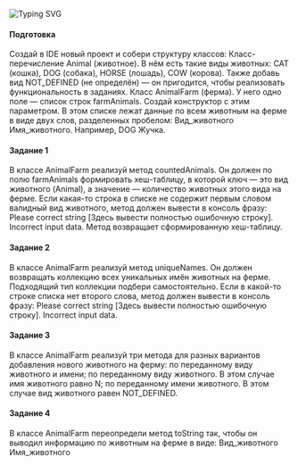 <img src="https://readme-typing-svg.herokuapp.com?font=Fira+Code&weight=700&size=30&duration=1500&pause=1000&color=215294B0&vCenter=true&random=false&width=475&lines=YANDEX+PRAKTIKUM;FINAL+PRACTICE+OF+SPRINT+5" alt="Typing SVG" /></a>
#### Подготовка
Создай в IDE новый проект и собери структуру классов:
Класс-перечисление Animal (животное). В нём есть такие виды животных: CAT (кошка), DOG (собака), HORSE (лошадь), COW (корова). Также добавь вид NOT_DEFINED (не определён) — он пригодится, чтобы реализовать функциональность в заданиях.
Класс AnimalFarm (ферма). У него одно поле — список строк farmAnimals. Создай конструктор с этим параметром. В этом списке лежат данные по всем животным на ферме в виде двух слов, разделенных пробелом: Вид_животного Имя_животного. Например, DOG Жучка.

#### Задание 1
В классе AnimalFarm реализуй метод countedAnimals. Он должен по полю farmAnimals формировать хеш-таблицу, в которой ключ — это вид животного (Animal), а значение — количество животных этого вида на ферме.
Если какая-то строка в списке не содержит первым словом валидный вид животного, метод должен вывести в консоль фразу: Please correct string [Здесь вывести полностью ошибочную строку]. Incorrect input data.
Метод возвращает сформированную хеш-таблицу.

#### Задание 2
В классе AnimalFarm реализуй метод uniqueNames. Он должен возвращать коллекцию всех уникальных имён животных на ферме. Подходящий тип коллекции подбери самостоятельно.
Если в какой-то строке списка нет второго слова, метод должен вывести в консоль фразу: Please correct string [Здесь вывести полностью ошибочную строку]. Incorrect input data.

#### Задание 3
В классе AnimalFarm реализуй три метода для разных вариантов добавления нового животного на ферму:
по переданному виду животного и имени;
по переданному виду животного. В этом случае имя животного равно N;
по переданному имени животного. В этом случае вид животного равен NOT_DEFINED.

#### Задание 4
В классе AnimalFarm переопредели метод toString так, чтобы он выводил информацию по животным на ферме в виде:
Вид_животного Имя_животного